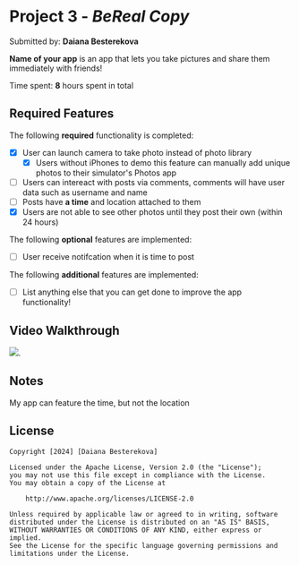 # Project 3 - *BeReal Copy*

Submitted by: **Daiana Besterekova**

**Name of your app** is an app that lets you take pictures and share them immediately with friends!

Time spent: **8** hours spent in total

## Required Features

The following **required** functionality is completed:

- [X] User can launch camera to take photo instead of photo library
  - [X] Users without iPhones to demo this feature can manually add unique photos to their simulator's Photos app
- [ ] Users can intereact with posts via comments, comments will have user data such as username and name
- [ ] Posts have **a time** and location attached to them 
- [X] Users are not able to see other photos until they post their own (within 24 hours)	
 
The following **optional** features are implemented:

- [ ] User receive notifcation when it is time to post

The following **additional** features are implemented:

- [ ] List anything else that you can get done to improve the app functionality!

## Video Walkthrough

![](https://github.com/daiana-besterekova/be_real_copy/blob/9e936b00f0a43b457b59d77d6544abc3c0ce000f/ezgif.com-video-to-gif-converter%20(2).gif).


## Notes

My app can feature the time, but not the location

## License

    Copyright [2024] [Daiana Besterekova]

    Licensed under the Apache License, Version 2.0 (the "License");
    you may not use this file except in compliance with the License.
    You may obtain a copy of the License at

        http://www.apache.org/licenses/LICENSE-2.0

    Unless required by applicable law or agreed to in writing, software
    distributed under the License is distributed on an "AS IS" BASIS,
    WITHOUT WARRANTIES OR CONDITIONS OF ANY KIND, either express or implied.
    See the License for the specific language governing permissions and
    limitations under the License.

